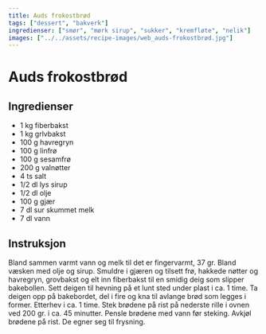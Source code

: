 ```yaml
---
title: Auds frokostbrød
tags: ["dessert", "bakverk"]
ingredienser: ["smør", "mørk sirup", "sukker", "kremfløte", "nelik"]
images: ["../../assets/recipe-images/web_auds-frokostbrød.jpg"]
---
```


# Auds frokostbrød

## Ingredienser

- 1 kg fiberbakst
- 1 kg grlvbakst
- 100 g havregryn
- 100 g linfrø
- 100 g sesamfrø
- 200 g valnøtter
- 4 ts salt
- 1/2 dl lys sirup
- 1/2 dl olje
- 100 g gjær
- 7 dl sur skummet melk
- 7 dl vann

## Instruksjon

Bland sammen varmt vann og melk til det er fingervarmt, 37 gr. Bland væsken med olje og sirup. Smuldre i gjæren og tilsett frø, hakkede nøtter og havregryn, grovbakst og elt inn fiberbakst til en smidig deig som slipper bakebollen. Sett deigen til hevning på et lunt sted under plast i ca. 1 time. Ta deigen opp på bakebordet, del i fire og kna til avlange brød som legges i former. Etterhev i ca. 1 time. Stek brødene på rist på nederste rille i ovnen ved 200 gr. i ca. 45 minutter. Pensle brødene med vann før steking. Avkjøl brødene på rist. De egner seg til frysning.
